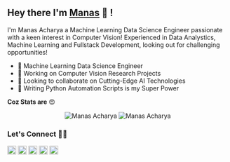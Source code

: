 ## Hey there I'm [Manas](http://manasacharya.ml) 👋 !

I'm Manas Acharya a Machine Learning Data Science Engineer passionate with a keen interest in Computer Vision! Experienced in Data Analystics, Machine Learning and Fullstack Development, looking out for challenging opportunities!

- 🤖 Machine Learning Data Science Engineer
- 🎯 Working on Computer Vision Research Projects
- 👯 Looking to collaborate on Cutting-Edge AI Technologies
- 🐍 Writing Python Automation Scripts is my Super Power

**Coz Stats are** 😍 
<p align="center">
<img align="center" src="https://github-readme-stats.vercel.app/api?username=hod101s&theme=tokyonight&show_icons=true&count_private=true&include_all_commits=true" alt="Manas Acharya" />
<img align="center" src="https://github-readme-stats.vercel.app/api/top-langs/?username=hod101s&theme=tokyonight&layout=compact" alt="Manas Acharya" />
</p>

### Let's Connect 🤝🤘
<!-- <p align="center"> -->
<a href="mailto:manasacharya.101@gmail.com" target="_blank"><img align="center" src="https://www.flaticon.com/svg/static/icons/svg/732/732200.svg" alt="manas-acharya" height="20" width="20" /></a>
<a href="http://manasacharya.ml" target="_blank"><img align="center" src="https://www.flaticon.com/svg/static/icons/svg/2301/2301129.svg" alt="manas-acharya" height="20" width="20" /></a>
<a href="https://github.com/HOD101s" target="_blank"><img align="center" src="https://cdn.jsdelivr.net/npm/simple-icons@3.0.1/icons/github.svg" alt="hod101s" height="20" width="20" /></a>
<a href="https://www.linkedin.com/in/manas-acharya/" target="_blank"><img align="center" src="https://www.flaticon.com/svg/static/icons/svg/174/174857.svg" alt="manas-acharya" height="20" width="20" /></a>
<a href="https://www.kaggle.com/hod101s" target="_blank"><img align="center" src="https://www.vectorlogo.zone/logos/kaggle/kaggle-icon.svg" alt="manas-acharya" height="20" width="20" /></a>
<!--</p->->


